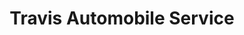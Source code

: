 ---
title: "Travis Automobile Service"
url: /valemount/travis-automobile-service/
shop: Autowerkstatt
---